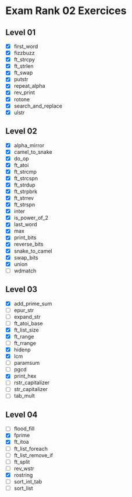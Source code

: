 # Exam Rank 02 Exercices

## Level 01

- [x] first_word
- [x] fizzbuzz
- [x] ft_strcpy
- [x] ft_strlen
- [x] ft_swap
- [x] putstr
- [x] repeat_alpha
- [x] rev_print
- [x] rotone
- [x] search_and_replace
- [x] ulstr

## Level 02

- [x] alpha_mirror
- [x] camel_to_snake
- [x] do_op
- [x] ft_atoi
- [x] ft_strcmp
- [x] ft_strcspn
- [x] ft_strdup
- [x] ft_strpbrk
- [x] ft_strrev
- [x] ft_strspn
- [x] inter
- [x] is_power_of_2
- [x] last_word
- [x] max
- [x] print_bits
- [x] reverse_bits
- [x] snake_to_camel
- [x] swap_bits
- [x] union
- [ ] wdmatch

## Level 03

- [x] add_prime_sum
- [ ] epur_str
- [ ] expand_str
- [ ] ft_atoi_base
- [x] ft_list_size
- [x] ft_range
- [ ] ft_rrange
- [x] hidenp
- [x] lcm
- [ ] paramsum
- [ ] pgcd
- [x] print_hex
- [ ] rstr_capitalizer
- [ ] str_capitalizer
- [ ] tab_mult 

## Level 04

- [ ] flood_fill
- [x] fprime
- [x] ft_itoa
- [ ] ft_list_foreach
- [ ] ft_list_remove_if
- [ ] ft_split
- [ ] rev_wstr
- [x] rostring
- [ ] sort_int_tab
- [ ] sort_list
